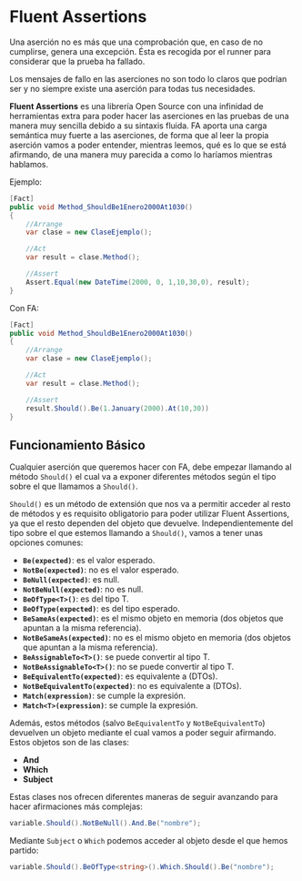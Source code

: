 # Fluent Assertions

Una aserción no es más que una comprobación que, en caso de no cumplirse, genera una excepción. Ésta es recogida por el runner para considerar que la prueba ha fallado.

Los mensajes de fallo en las aserciones no son todo lo claros que podrían ser y no siempre existe una aserción para todas tus necesidades.

**Fluent Assertions** es una librería Open Source con una infinidad de herramientas extra para poder hacer las aserciones en las pruebas de una manera muy sencilla debido a su sintaxis fluida. FA aporta una carga semántica muy fuerte a las aserciones, de forma que al leer la propia aserción vamos a poder entender, mientras leemos, qué es lo que se está afirmando, de una manera muy parecida a como lo haríamos mientras hablamos.

Ejemplo:

```cs
[Fact]
public void Method_ShouldBe1Enero2000At1030()
{
    //Arrange
    var clase = new ClaseEjemplo();

    //Act
    var result = clase.Method();

    //Assert
    Assert.Equal(new DateTime(2000, 0, 1,10,30,0), result);
}
```

Con FA:

```cs
[Fact]
public void Method_ShouldBe1Enero2000At1030()
{
    //Arrange
    var clase = new ClaseEjemplo();

    //Act
    var result = clase.Method();

    //Assert
    result.Should().Be(1.January(2000).At(10,30))
}
```

## Funcionamiento Básico

Cualquier aserción que queremos hacer con FA, debe empezar llamando al método `Should()` el cual va a exponer diferentes métodos según el tipo sobre el que llamamos a `Should()`.

`Should()` es un método de extensión que nos va a permitir acceder al resto de métodos y es requisito obligatorio para poder utilizar Fluent Assertions, ya que el resto dependen del objeto que devuelve. Independientemente del tipo sobre el que estemos llamando a `Should()`, vamos a tener unas opciones comunes:

- **`Be(expected)`**: es el valor esperado.
- **`NotBe(expected)`**: no es el valor esperado.
- **`BeNull(expected)`**: es null.
- **`NotBeNull(expected)`**: no es null.
- **`BeOfType<T>()`**: es del tipo T.
- **`BeOfType(expected)`**: es del tipo esperado.
- **`BeSameAs(expected)`**: es el mismo objeto en memoria (dos objetos que apuntan a la misma referencia).
- **`NotBeSameAs(expected)`**: no es el mismo objeto en memoria (dos objetos que apuntan a la misma referencia).
- **`BeAssignableTo<T>()`**: se puede convertir al tipo T.
- **`NotBeAssignableTo<T>()`**: no se puede convertir al tipo T.
- **`BeEquivalentTo(expected)`**: es equivalente a (DTOs).
- **`NotBeEquivalentTo(expected)`**: no es equivalente a (DTOs).
- **`Match(expression)`**: se cumple la expresión.
- **`Match<T>(expression)`**: se cumple la expresión.

Además, estos métodos (salvo `BeEquivalentTo` y `NotBeEquivalentTo`) devuelven un objeto mediante el cual vamos a poder seguir afirmando. Estos objetos son de las clases:

- **And**
- **Which**
- **Subject**

Estas clases nos ofrecen diferentes maneras de seguir avanzando para hacer afirmaciones más complejas:

```cs
variable.Should().NotBeNull().And.Be("nombre");
```

Mediante `Subject` o `Which` podemos acceder al objeto desde el que hemos partido:

```cs
variable.Should().BeOfType<string>().Which.Should().Be("nombre");
```

```cs

```